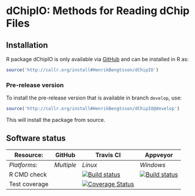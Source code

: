 # dChipIO: Methods for Reading dChip Files


## Installation
R package dChipIO is only available via [GitHub](https://github.com/HenrikBengtsson/dChipIO) and can be installed in R as:
```r
source('http://callr.org/install#HenrikBengtsson/dChipIO')
```

### Pre-release version

To install the pre-release version that is available in branch `develop`, use:
```r
source('http://callr.org/install#HenrikBengtsson/dChipIO@develop')
```
This will install the package from source.  



## Software status

| Resource:     | GitHub        | Travis CI     | Appveyor         |
| ------------- | ------------------- | ------------- | ---------------- |
| _Platforms:_  | _Multiple_          | _Linux_       | _Windows_        |
| R CMD check   |  | <a href="https://travis-ci.org/HenrikBengtsson/dChipIO"><img src="https://travis-ci.org/HenrikBengtsson/dChipIO.svg" alt="Build status"></a> | <a href="https://ci.appveyor.com/project/HenrikBengtsson/dchipio"><img src="https://ci.appveyor.com/api/projects/status/github/HenrikBengtsson/dChipIO?svg=true" alt="Build status"></a> |
| Test coverage |                     | <a href="https://coveralls.io/r/HenrikBengtsson/dChipIO"><img src="https://coveralls.io/repos/HenrikBengtsson/dChipIO/badge.svg?branch=develop" alt="Coverage Status"/></a>   |                  |

